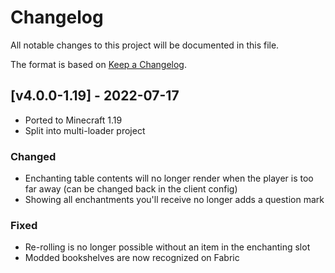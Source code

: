 # Changelog
All notable changes to this project will be documented in this file.

The format is based on [Keep a Changelog].

## [v4.0.0-1.19] - 2022-07-17
- Ported to Minecraft 1.19
- Split into multi-loader project
### Changed
- Enchanting table contents will no longer render when the player is too far away (can be changed back in the client config)
- Showing all enchantments you'll receive no longer adds a question mark
### Fixed
- Re-rolling is no longer possible without an item in the enchanting slot
- Modded bookshelves are now recognized on Fabric

[Keep a Changelog]: https://keepachangelog.com/en/1.0.0/

